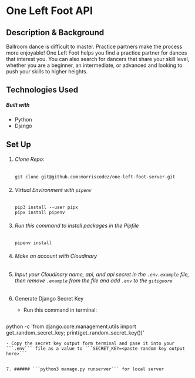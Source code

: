 # One Left Foot API

## Description & Background

Ballroom dance is difficult to master. Practice partners make the process more enjoyable! One Left Foot helps you find a practice partner for dances that interest you. You can also search for dancers that share your skill level, whether you are a beginner, an intermediate, or advanced and looking to push your skills to higher heights.

## Technologies Used

##### Built with

- Python
- Django

## Set Up

1. ###### Clone Repo:
   ```git clone git@github.com:morriscodez/one-left-foot-server.git```

2. ###### Virtual Environment with ```pipenv```
 
   ```
   pip3 install --user pipx
   pipx install pipenv
   ```
3. ###### Run this command to install packages in the Pipfile
   ``` 
   pipenv install 
   ```
  

4. ###### Make an account with Cloudinary
 
5. ###### Input your Cloudinary name, api, and api secret in the ```.env.example``` file, then remove ```.example``` from the file and add ```.env``` to the ```gitignore```

6. Generate Django Secret Key
   - Run this command in terminal:
   ```
  python -c 'from django.core.management.utils import get_random_secret_key; print(get_random_secret_key())'

   ```
   - Copy the secret key output form terminal and pase it into your ```.env``` file as a value to ```SECRET_KEY=<paste random key output here>```
   

7. ###### ```python3 manage.py runserver``` for local server


